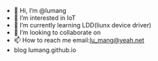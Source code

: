 - 👋 Hi, I’m @lumang
- 👀 I’m interested in IoT
- 🌱 I’m currently learning LDD(liunx device driver)
- 💞️ I’m looking to collaborate on 
- 📫 How to reach me email:lu_mang@yeah.net
- blog lumang.github.io

<!---
lumang/lumang is a ✨ special ✨ repository because its `README.md` (this file) appears on your GitHub profile.
You can click the Preview link to take a look at your changes.
--->

